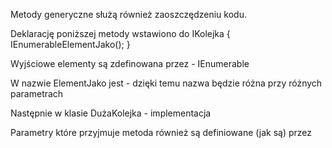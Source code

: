 ﻿Metody generyczne służą również zaoszczędzeniu kodu. 

Deklarację poniższej  metody  wstawiono do IKolejka
{
	IEnumerable<Twyj>ElementJako<Twyj>();
}

Wyjściowe elementy są zdefinowana przez - IEnumerable<Twyj>

W nazwie ElementJako jest <Twyj> - dzięki temu nazwa będzie różna przy różnych parametrach

Następnie w klasie DużaKolejka - implementacja

Parametry które przyjmuje metoda  również  są definiowane (jak są)   przez <T> 